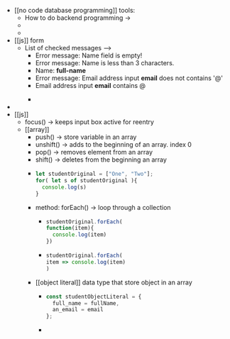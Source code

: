 - [[no code database programming]] tools:
	- How to do backend programming ->
	-
	-
- [[js]] form
	- List of checked messages -->
		- Error message: Name field is empty!
		- Error message: Name is less than 3 characters.
		- Name: <b>full-name</b>
		- Error message: Email address input <b>email</b> does not contains '@'
		- Email address input <b>email</b> contains @</p>
		-
-
- [[js]]
	- focus() -> keeps input box active for reentry
	- [[array]]
		- push() -> store variable in an array
		- unshift() -> adds to the beginning of an array. index 0
		- pop() -> removes element from an array
		- shift() -> deletes from the beginning an array
		- ```js
		  let studentOriginal = ["One", "Two"];
		  for( let s of studentOriginal ){
		    console.log(s)
		  }
		  ```
		- method: forEach() -> loop through a collection
			- ```js
			  studentOriginal.forEach(
			  function(item){
			    console.log(item)
			  })
			  ```
			- ```js
			  studentOriginal.forEach(
			  item => console.log(item)
			  )
			  ```
		- [[object literal]] data type that store object in an array
			- ```js
			  const studentObjectLiteral = {
			    full_name = fullName,
			    an_email = email
			  };
			  ```
			-